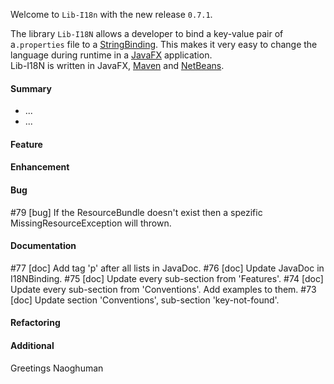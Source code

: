 Welcome to `Lib-I18n` with the new release `0.7.1`.

The library `Lib-I18N` allows a developer to bind a key-value pair of a`.properties` 
file to a [StringBinding]. This makes it very easy to change the language during 
runtime in a [JavaFX] application.  
Lib-I18N is written in JavaFX, [Maven] and [NetBeans].



#### Summary
* ...
* ...



#### Feature



#### Enhancement



#### Bug
#79 [bug] If the ResourceBundle doesn't exist then a spezific MissingResourceException will thrown.



#### Documentation
#77 [doc] Add tag 'p' after all lists in JavaDoc.
#76 [doc] Update JavaDoc in I18NBinding.
#75 [doc] Update every sub-section from 'Features'.
#74 [doc] Update every sub-section from 'Conventions'. Add examples to them.
#73 [doc] Update section 'Conventions', sub-section 'key-not-found'.



#### Refactoring



#### Additional



Greetings
Naoghuman



[//]: # (Issues which will be integrated in this release)



[//]: # (Links)
[JavaFX]:http://docs.oracle.com/javase/8/javase-clienttechnologies.htm
[Maven]:http://maven.apache.org/
[NetBeans]:https://netbeans.org/
[StringBinding]:https://docs.oracle.com/javase/8/javafx/api/javafx/beans/binding/StringBinding.html
